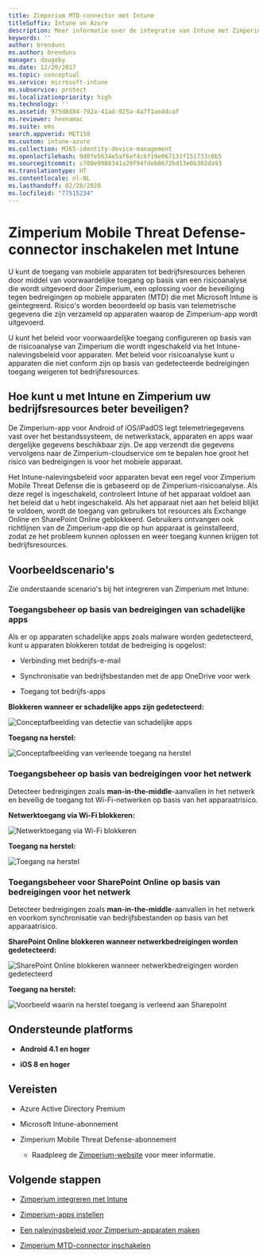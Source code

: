 ```yaml
---
title: Zimperium MTD-connector met Intune
titleSuffix: Intune on Azure
description: Meer informatie over de integratie van Intune met Zimperium Mobile Threat Defense om toegang tot uw bedrijfsresources met mobiele apparaten te bepalen.
keywords: ''
author: brenduns
ms.author: brenduns
manager: dougeby
ms.date: 12/29/2017
ms.topic: conceptual
ms.service: microsoft-intune
ms.subservice: protect
ms.localizationpriority: high
ms.technology: ''
ms.assetid: 975d8d84-792a-41ad-925a-4a7f1ae4dcaf
ms.reviewer: heenamac
ms.suite: ems
search.appverid: MET150
ms.custom: intune-azure
ms.collection: M365-identity-device-management
ms.openlocfilehash: 9d0fe5634e5af6ef4c6f19e067131f151733c0b5
ms.sourcegitcommit: c780e9988341a20f94fdeb8672bd13e0b302da93
ms.translationtype: HT
ms.contentlocale: nl-NL
ms.lasthandoff: 02/20/2020
ms.locfileid: "77515234"
---
```

# <a name="zimperium-mobile-threat-defense-connector-with-intune"></a>Zimperium Mobile Threat Defense-connector inschakelen met Intune

U kunt de toegang van mobiele apparaten tot bedrijfsresources beheren door middel van voorwaardelijke toegang op basis van een risicoanalyse die wordt uitgevoerd door Zimperium, een oplossing voor de beveiliging tegen bedreigingen op mobiele apparaten (MTD) die met Microsoft Intune is geïntegreerd. Risico's worden beoordeeld op basis van telemetrische gegevens die zijn verzameld op apparaten waarop de Zimperium-app wordt uitgevoerd.

U kunt het beleid voor voorwaardelijke toegang configureren op basis van de risicoanalyse van Zimperium die wordt ingeschakeld via het Intune-nalevingsbeleid voor apparaten. Met beleid voor risicoanalyse kunt u apparaten die niet conform zijn op basis van gedetecteerde bedreigingen toegang weigeren tot bedrijfsresources.

## <a name="how-do-intune-and-zimperium-help-protect-your-company-resources"></a>Hoe kunt u met Intune en Zimperium uw bedrijfsresources beter beveiligen?

De Zimperium-app voor Android of iOS/iPadOS legt telemetriegegevens vast over het bestandssysteem, de netwerkstack, apparaten en apps waar dergelijke gegevens beschikbaar zijn. De app verzendt die gegevens vervolgens naar de Zimperium-cloudservice om te bepalen hoe groot het risico van bedreigingen is voor het mobiele apparaat.

Het Intune-nalevingsbeleid voor apparaten bevat een regel voor Zimperium Mobile Threat Defense die is gebaseerd op de Zimperium-risicoanalyse. Als deze regel is ingeschakeld, controleert Intune of het apparaat voldoet aan het beleid dat u hebt ingeschakeld. Als het apparaat niet aan het beleid blijkt te voldoen, wordt de toegang van gebruikers tot resources als Exchange Online en SharePoint Online geblokkeerd. Gebruikers ontvangen ook richtlijnen van de Zimperium-app die op hun apparaat is geïnstalleerd, zodat ze het probleem kunnen oplossen en weer toegang kunnen krijgen tot bedrijfsresources.

## <a name="sample-scenarios"></a>Voorbeeldscenario's

Zie onderstaande scenario's bij het integreren van Zimperium met Intune:

### <a name="control-access-based-on-threats-from-malicious-apps"></a>Toegangsbeheer op basis van bedreigingen van schadelijke apps

Als er op apparaten schadelijke apps zoals malware worden gedetecteerd, kunt u apparaten blokkeren totdat de bedreiging is opgelost:

- Verbinding met bedrijfs-e-mail

- Synchronisatie van bedrijfsbestanden met de app OneDrive voor werk

- Toegang tot bedrijfs-apps

**Blokkeren wanneer er schadelijke apps zijn gedetecteerd:**

![Conceptafbeelding van detectie van schadelijke apps](./media/zimperium-mobile-threat-defense-connector/Maliciousapps_blocked_Zimperium.png)

**Toegang na herstel:**

![Conceptafbeelding van verleende toegang na herstel](./media/zimperium-mobile-threat-defense-connector/maliciousapps_unblocked_Zimperium.png)

### <a name="control-access-based-on-threat-to-network"></a>Toegangsbeheer op basis van bedreigingen voor het netwerk

Detecteer bedreigingen zoals **man-in-the-middle**-aanvallen in het netwerk en beveilig de toegang tot Wi-Fi-netwerken op basis van het apparaatrisico.

**Netwerktoegang via Wi-Fi blokkeren:**

![Netwerktoegang via Wi-Fi blokkeren](./media/zimperium-mobile-threat-defense-connector/network_wifi_blocked_Zimperium.png)

**Toegang na herstel:**

![Toegang na herstel](./media/zimperium-mobile-threat-defense-connector/network_wifi_unblocked_Zimperium.png)

### <a name="control-access-to-sharepoint-online-based-on-threat-to-network"></a>Toegangsbeheer voor SharePoint Online op basis van bedreigingen voor het netwerk

Detecteer bedreigingen zoals **man-in-the-middle**-aanvallen in het netwerk en voorkom synchronisatie van bedrijfsbestanden op basis van het apparaatrisico.

**SharePoint Online blokkeren wanneer netwerkbedreigingen worden gedetecteerd:**

![SharePoint Online blokkeren wanneer netwerkbedreigingen worden gedetecteerd](./media/zimperium-mobile-threat-defense-connector/network_spo_blocked_Zimperium.png)

**Toegang na herstel:**

![Voorbeeld waarin na herstel toegang is verleend aan Sharepoint](./media/zimperium-mobile-threat-defense-connector/network_spo_unblocked_Zimperium.png)

## <a name="supported-platforms"></a>Ondersteunde platforms

- **Android 4.1 en hoger**

- **iOS 8 en hoger**

## <a name="prerequisites"></a>Vereisten

- Azure Active Directory Premium

- Microsoft Intune-abonnement

- Zimperium Mobile Threat Defense-abonnement

  - Raadpleeg de [Zimperium-website](https://www.zimperium.com/zips-mobile-ips) voor meer informatie.

## <a name="next-steps"></a>Volgende stappen

- [Zimperium integreren met Intune](zimperium-mtd-connector-integration.md)

- [Zimperium-apps instellen](mtd-apps-ios-app-configuration-policy-add-assign.md)

- [Een nalevingsbeleid voor Zimperium-apparaten maken](mtd-device-compliance-policy-create.md)

- [Zimperium MTD-connector inschakelen](mtd-connector-enable.md)
